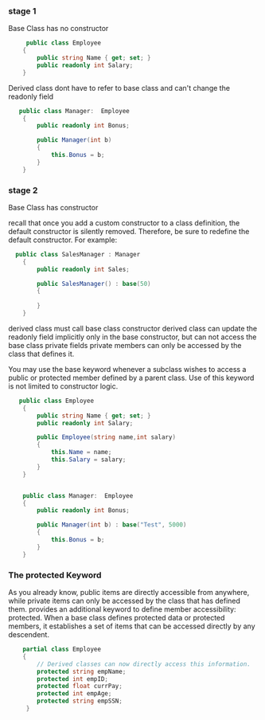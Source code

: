 ### stage 1
Base Class has no constructor
```csharp
     public class Employee
    {
        public string Name { get; set; }
        public readonly int Salary;
    }
```
Derived class dont have to refer to base class 
and can't change the readonly field
```csharp
   public class Manager:  Employee
    {
        public readonly int Bonus;

        public Manager(int b) 
        {
            this.Bonus = b;
        }
    }
```  

### stage 2
Base Class has  constructor 

recall that once you add a custom constructor to a class definition, the default constructor is
silently removed. Therefore, be sure to redefine the default constructor. For example:
```csharp
  public class SalesManager : Manager
    {
        public readonly int Sales;

        public SalesManager() : base(50)
        {
           
        }
    }
```


derived class must call base class constructor
derived class can update the readonly field implicitly only in the base constructor,
but can not access the base class private fields
private members can only be accessed by the class that defines it.

You may use the base keyword whenever a subclass wishes to access a public or protected member
defined by a parent class. Use of this keyword is not limited to constructor logic. 

```csharp
   public class Employee
    {
        public string Name { get; set; }
        public readonly int Salary;

        public Employee(string name,int salary)
        {
            this.Name = name;
            this.Salary = salary;
        }
    }


    public class Manager:  Employee
    {
        public readonly int Bonus;

        public Manager(int b) : base("Test", 5000)
        {
            this.Bonus = b;
        }
    }
 ```
 ### The protected Keyword
 As you already know, public items are directly accessible from anywhere, while private items can only be
accessed by the class that has defined them. provides an additional keyword to define member accessibility: protected.
When a base class defines protected data or protected members, it establishes a set of items that can
be accessed directly by any descendent.
```csharp
    partial class Employee
    {
        // Derived classes can now directly access this information.
        protected string empName;
        protected int empID;
        protected float currPay;
        protected int empAge;
        protected string empSSN;
     }
```



